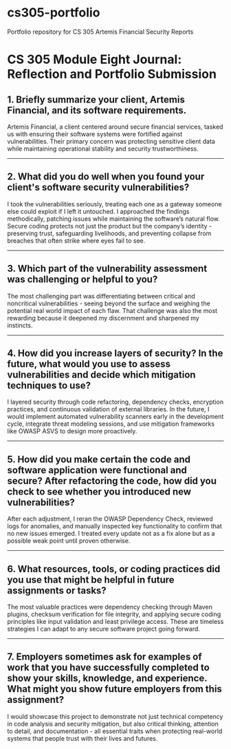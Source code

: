 # cs305-portfolio
Portfolio repository for CS 305 Artemis Financial Security Reports
# CS 305 Module Eight Journal: Reflection and Portfolio Submission

## 1. Briefly summarize your client, Artemis Financial, and its software requirements.  
Artemis Financial, a client centered around secure financial services, tasked us with ensuring their software systems were fortified against vulnerabilities. Their primary concern was protecting sensitive client data while maintaining operational stability and security trustworthiness.

---

## 2. What did you do well when you found your client's software security vulnerabilities?  
I took the vulnerabilities seriously, treating each one as a gateway someone else could exploit if I left it untouched. I approached the findings methodically, patching issues while maintaining the software’s natural flow. Secure coding protects not just the product but the company’s identity - preserving trust, safeguarding livelihoods, and preventing collapse from breaches that often strike where eyes fail to see.

---

## 3. Which part of the vulnerability assessment was challenging or helpful to you?  
The most challenging part was differentiating between critical and noncritical vulnerabilities - seeing beyond the surface and weighing the potential real world impact of each flaw. That challenge was also the most rewarding because it deepened my discernment and sharpened my instincts.

---

## 4. How did you increase layers of security? In the future, what would you use to assess vulnerabilities and decide which mitigation techniques to use?  
I layered security through code refactoring, dependency checks, encryption practices, and continuous validation of external libraries. In the future, I would implement automated vulnerability scanners early in the development cycle, integrate threat modeling sessions, and use mitigation frameworks like OWASP ASVS to design more proactively.

---

## 5. How did you make certain the code and software application were functional and secure? After refactoring the code, how did you check to see whether you introduced new vulnerabilities?  
After each adjustment, I reran the OWASP Dependency Check, reviewed logs for anomalies, and manually inspected key functionality to confirm that no new issues emerged. I treated every update not as a fix alone but as a possible weak point until proven otherwise.

---

## 6. What resources, tools, or coding practices did you use that might be helpful in future assignments or tasks?  
The most valuable practices were dependency checking through Maven plugins, checksum verification for file integrity, and applying secure coding principles like input validation and least privilege access. These are timeless strategies I can adapt to any secure software project going forward.

---

## 7. Employers sometimes ask for examples of work that you have successfully completed to show your skills, knowledge, and experience. What might you show future employers from this assignment?  
I would showcase this project to demonstrate not just technical competency in code analysis and security mitigation, but also critical thinking, attention to detail, and documentation - all essential traits when protecting real-world systems that people trust with their lives and futures.
